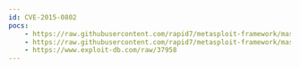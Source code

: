 ```yaml
---
id: CVE-2015-0802
pocs:
    - https://raw.githubusercontent.com/rapid7/metasploit-framework/master/modules/exploits/multi/browser/firefox_proxy_prototype.rb
    - https://raw.githubusercontent.com/rapid7/metasploit-framework/master/modules/exploits/multi/browser/firefox_pdfjs_privilege_escalation.rb
    - https://www.exploit-db.com/raw/37958
---
```


